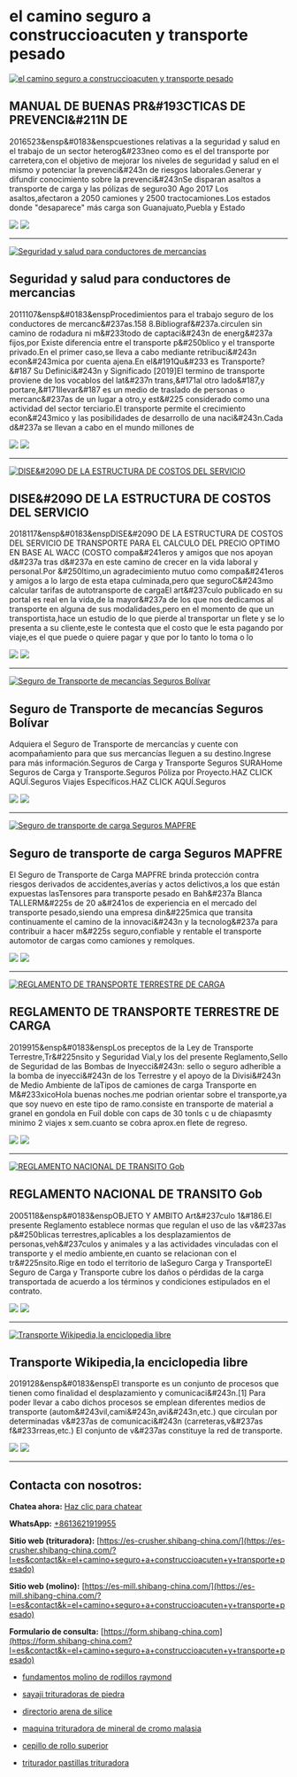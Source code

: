 # el camino seguro a construccioacuten y transporte pesado

<a href="https://swt.shibang-china.com/?l=es&img&k=el+camino+seguro+a+construccioacuten+y+transporte+pesado" target="_blank">![el camino seguro a construccioacuten y transporte pesado](http://static.shibang-china.com/all-800x300/1365.jpg)</a>

## MANUAL DE BUENAS PR&#193CTICAS DE PREVENCI&#211N DE
2016523&ensp&#0183&enspcuestiones relativas a la seguridad y salud en el trabajo de un sector heterog&#233neo como es el del transporte por carretera,con el objetivo de mejorar los niveles de seguridad y salud en el mismo y potenciar la prevenci&#243n de riesgos laborales.Generar y difundir conocimiento sobre la prevenci&#243nSe disparan asaltos a transporte de carga y las pólizas de seguro30 Ago 2017 Los asaltos,afectaron a 2050 camiones y 2500 tractocamiones.Los estados donde "desaparece" más carga son Guanajuato,Puebla y Estado


<a href="https://whatsapp.shibangsoft.com/WhatsApp.php" target="_blank" title="WhatsApp">![](http://static.shibang-china.com/icon/whatsapp.png)</a> <a href="https://swt.shibang-china.com/?l=es&icon&k=el+camino+seguro+a+construccioacuten+y+transporte+pesado" target="_blank">![](http://static.shibang-china.com/icon/chat-es.png)</a>

---

<a href="https://swt.shibang-china.com/?l=es&img&k=el+camino+seguro+a+construccioacuten+y+transporte+pesado" target="_blank">![Seguridad y salud para conductores de mercancias](http://static.shibang-china.com/all-800x300/1221.jpg)</a>

## Seguridad y salud para conductores de mercancias
2011107&ensp&#0183&enspProcedimientos para el trabajo seguro de los conductores de mercanc&#237as.158 8.Bibliograf&#237a.circulen sin camino de rodadura ni m&#233todo de captaci&#243n de energ&#237a fijos,por Existe diferencia entre el transporte p&#250blico y el transporte privado.En el primer caso,se lleva a cabo mediante retribuci&#243n econ&#243mica por cuenta ajena.En el&#191Qu&#233 es Transporte? &#187 Su Definici&#243n y Significado [2019]El termino de transporte proviene de los vocablos del lat&#237n trans,&#171al otro lado&#187,y portare,&#171llevar&#187 es un medio de traslado de personas o mercanc&#237as de un lugar a otro,y est&#225 considerado como una actividad del sector terciario.El transporte permite el crecimiento econ&#243mico y las posibilidades de desarrollo de una naci&#243n.Cada d&#237a se llevan a cabo en el mundo millones de


<a href="https://whatsapp.shibangsoft.com/WhatsApp.php" target="_blank" title="WhatsApp">![](http://static.shibang-china.com/icon/whatsapp.png)</a> <a href="https://swt.shibang-china.com/?l=es&icon&k=el+camino+seguro+a+construccioacuten+y+transporte+pesado" target="_blank">![](http://static.shibang-china.com/icon/chat-es.png)</a>

---

<a href="https://swt.shibang-china.com/?l=es&img&k=el+camino+seguro+a+construccioacuten+y+transporte+pesado" target="_blank">![DISE&#209O DE LA ESTRUCTURA DE COSTOS DEL SERVICIO](http://static.shibang-china.com/all-800x300/753.jpg)</a>

## DISE&#209O DE LA ESTRUCTURA DE COSTOS DEL SERVICIO
2018117&ensp&#0183&enspDISE&#209O DE LA ESTRUCTURA DE COSTOS DEL SERVICIO DE TRANSPORTE PARA EL CALCULO DEL PRECIO OPTIMO EN BASE AL WACC (COSTO compa&#241eros y amigos que nos apoyan d&#237a tras d&#237a en este camino de crecer en la vida laboral y personal.Por &#250ltimo,un agradecimiento mutuo como compa&#241eros y amigos a lo largo de esta etapa culminada,pero que seguroC&#243mo calcular tarifas de autotransporte de cargaEl art&#237culo publicado en su portal es real en la vida,de la mayor&#237a de los que nos dedicamos al transporte en alguna de sus modalidades,pero en el momento de que un transportista,hace un estudio de lo que pierde al transportar un flete y se lo presenta a su cliente,este le contesta que el costo que le esta pagando por viaje,es el que puede o quiere pagar y que por lo tanto lo toma o lo


<a href="https://whatsapp.shibangsoft.com/WhatsApp.php" target="_blank" title="WhatsApp">![](http://static.shibang-china.com/icon/whatsapp.png)</a> <a href="https://swt.shibang-china.com/?l=es&icon&k=el+camino+seguro+a+construccioacuten+y+transporte+pesado" target="_blank">![](http://static.shibang-china.com/icon/chat-es.png)</a>

---

<a href="https://swt.shibang-china.com/?l=es&img&k=el+camino+seguro+a+construccioacuten+y+transporte+pesado" target="_blank">![Seguro de Transporte de mecancías Seguros Bolívar](http://static.shibang-china.com/all-800x300/75.jpg)</a>

## Seguro de Transporte de mecancías Seguros Bolívar
Adquiera el Seguro de Transporte de mercancías y cuente con acompañamiento para que sus mercancías lleguen a su destino.Ingrese para más información.Seguros de Carga y Transporte Seguros SURAHome Seguros de Carga y Transporte.Seguros Póliza por Proyecto.HAZ CLICK AQUÍ.Seguros Viajes Específicos.HAZ CLICK AQUÍ.Seguros


<a href="https://whatsapp.shibangsoft.com/WhatsApp.php" target="_blank" title="WhatsApp">![](http://static.shibang-china.com/icon/whatsapp.png)</a> <a href="https://swt.shibang-china.com/?l=es&icon&k=el+camino+seguro+a+construccioacuten+y+transporte+pesado" target="_blank">![](http://static.shibang-china.com/icon/chat-es.png)</a>

---

<a href="https://swt.shibang-china.com/?l=es&img&k=el+camino+seguro+a+construccioacuten+y+transporte+pesado" target="_blank">![Seguro de transporte de carga Seguros MAPFRE](http://static.shibang-china.com/all-800x300/1200.jpg)</a>

## Seguro de transporte de carga Seguros MAPFRE
El Seguro de Transporte de Carga MAPFRE brinda protección contra riesgos derivados de accidentes,averías y actos delictivos,a los que están expuestas lasTensores para transporte pesado en Bah&#237a Blanca TALLERM&#225s de 20 a&#241os de experiencia en el mercado del transporte pesado,siendo una empresa din&#225mica que transita continuamente el camino de la innovaci&#243n y la tecnolog&#237a para contribuir a hacer m&#225s seguro,confiable y rentable el transporte automotor de cargas como camiones y remolques.


<a href="https://whatsapp.shibangsoft.com/WhatsApp.php" target="_blank" title="WhatsApp">![](http://static.shibang-china.com/icon/whatsapp.png)</a> <a href="https://swt.shibang-china.com/?l=es&icon&k=el+camino+seguro+a+construccioacuten+y+transporte+pesado" target="_blank">![](http://static.shibang-china.com/icon/chat-es.png)</a>

---

<a href="https://swt.shibang-china.com/?l=es&img&k=el+camino+seguro+a+construccioacuten+y+transporte+pesado" target="_blank">![REGLAMENTO DE TRANSPORTE TERRESTRE DE CARGA](http://static.shibang-china.com/all-800x300/295.jpg)</a>

## REGLAMENTO DE TRANSPORTE TERRESTRE DE CARGA
2019915&ensp&#0183&enspLos preceptos de la Ley de Transporte Terrestre,Tr&#225nsito y Seguridad Vial,y los del presente Reglamento,Sello de Seguridad de las Bombas de Inyecci&#243n: sello o seguro adherible a la bomba de inyecci&#243n de los Terrestre y el apoyo de la Divisi&#243n de Medio Ambiente de laTipos de camiones de carga Transporte en M&#233xicoHola buenas noches.me podrian orientar sobre el transporte,ya que soy nuevo en este tipo de ramo.consiste en transporte de material a granel en gondola en Fuil doble con caps de 30 tonls c u de chiapasmty minimo 2 viajes x sem.cuanto se cobra aprox.en flete de regreso.


<a href="https://whatsapp.shibangsoft.com/WhatsApp.php" target="_blank" title="WhatsApp">![](http://static.shibang-china.com/icon/whatsapp.png)</a> <a href="https://swt.shibang-china.com/?l=es&icon&k=el+camino+seguro+a+construccioacuten+y+transporte+pesado" target="_blank">![](http://static.shibang-china.com/icon/chat-es.png)</a>

---

<a href="https://swt.shibang-china.com/?l=es&img&k=el+camino+seguro+a+construccioacuten+y+transporte+pesado" target="_blank">![REGLAMENTO NACIONAL DE TRANSITO Gob](http://static.shibang-china.com/all-800x300/377.jpg)</a>

## REGLAMENTO NACIONAL DE TRANSITO Gob
2005118&ensp&#0183&enspOBJETO Y AMBITO Art&#237culo 1&#186.El presente Reglamento establece normas que regulan el uso de las v&#237as p&#250blicas terrestres,aplicables a los desplazamientos de personas,veh&#237culos y animales y a las actividades vinculadas con el transporte y el medio ambiente,en cuanto se relacionan con el tr&#225nsito.Rige en todo el territorio de laSeguro Carga y TransporteEl Seguro de Carga y Transporte cubre los daños o pérdidas de la carga transportada de acuerdo a los términos y condiciones estipulados en el contrato.


<a href="https://whatsapp.shibangsoft.com/WhatsApp.php" target="_blank" title="WhatsApp">![](http://static.shibang-china.com/icon/whatsapp.png)</a> <a href="https://swt.shibang-china.com/?l=es&icon&k=el+camino+seguro+a+construccioacuten+y+transporte+pesado" target="_blank">![](http://static.shibang-china.com/icon/chat-es.png)</a>

---

<a href="https://swt.shibang-china.com/?l=es&img&k=el+camino+seguro+a+construccioacuten+y+transporte+pesado" target="_blank">![Transporte Wikipedia,la enciclopedia libre](http://static.shibang-china.com/all-800x300/899.jpg)</a>

## Transporte Wikipedia,la enciclopedia libre
2019128&ensp&#0183&enspEl transporte es un conjunto de procesos que tienen como finalidad el desplazamiento y comunicaci&#243n.[1] Para poder llevar a cabo dichos procesos se emplean diferentes medios de transporte (autom&#243vil,cami&#243n,avi&#243n,etc.) que circulan por determinadas v&#237as de comunicaci&#243n (carreteras,v&#237as f&#233rreas,etc.) El conjunto de v&#237as constituye la red de transporte.

<a href="https://whatsapp.shibangsoft.com/WhatsApp.php" target="_blank" title="WhatsApp">![](http://static.shibang-china.com/icon/whatsapp.png)</a> <a href="https://swt.shibang-china.com/?l=es&icon&k=el+camino+seguro+a+construccioacuten+y+transporte+pesado" target="_blank">![](http://static.shibang-china.com/icon/chat-es.png)</a>

---
## Contacta con nosotros:

**Chatea ahora:** [Haz clic para chatear](https://swt.shibang-china.com?l=es&contact&k=el+camino+seguro+a+construccioacuten+y+transporte+pesado)

**WhatsApp:**  [+8613621919955](https://whatsapp.shibangsoft.com/WhatsApp.php)

**Sitio web (trituradora):** [https://es-crusher.shibang-china.com/](https://es-crusher.shibang-china.com/?l=es&contact&k=el+camino+seguro+a+construccioacuten+y+transporte+pesado)

**Sitio web (molino):** [https://es-mill.shibang-china.com/](https://es-mill.shibang-china.com/?l=es&contact&k=el+camino+seguro+a+construccioacuten+y+transporte+pesado)

**Formulario de consulta:** [https://form.shibang-china.com](https://form.shibang-china.com?l=es&contact&k=el+camino+seguro+a+construccioacuten+y+transporte+pesado)

* [fundamentos molino de rodillos raymond](../82/fundamentos%20molino%20de%20rodillos%20raymond.md)

* [sayaji trituradoras de piedra](../87/sayaji%20trituradoras%20de%20piedra.md)

* [directorio arena de silice](../91/directorio%20arena%20de%20silice.md)

* [maquina trituradora de mineral de cromo malasia](../95/maquina%20trituradora%20de%20mineral%20de%20cromo%20malasia.md)

* [cepillo de rollo superior](../92/cepillo%20de%20rollo%20superior.md)

* [triturador pastillas trituradora](../95/triturador%20pastillas%20trituradora.md)